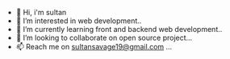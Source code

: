 - 👋 Hi, i'm sultan
- 👀 I’m interested in web development..
- 🌱 I’m currently learning front and backend web development..
- 💞️ I’m looking to collaborate on open source project...
- 📫 Reach me on sultansavage19@gmail.com ...
  

<!---
sultan1909/sultan1909 is a ✨ special ✨ repository because its `README.md` (this file) appears on your GitHub profile.
You can click the Preview link to take a look at your changes.
--->
